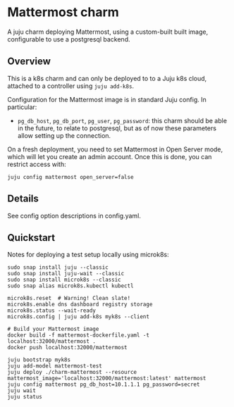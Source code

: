 # Mattermost charm

A juju charm deploying Mattermost, using a custom-built built image,
configurable to use a postgresql backend.

## Overview

This is a k8s charm and can only be deployed to to a Juju k8s cloud,
attached to a controller using `juju add-k8s`.

Configuration for the Mattermost image is in standard Juju config. In
particular:

* `pg_db_host`, `pg_db_port`, `pg_user`, `pg_password`: this charm should be
  able in the future, to relate to postgresql, but as of now these parameters
  allow setting up the connection.

On a fresh deployment, you need to set Mattermost in Open Server mode, which will let you create an admin account.
Once this is done, you can restrict access with:

```
juju config mattermost open_server=false
```

## Details

See config option descriptions in config.yaml.

## Quickstart

Notes for deploying a test setup locally using microk8s:

    sudo snap install juju --classic
    sudo snap install juju-wait --classic
    sudo snap install microk8s --classic
    sudo snap alias microk8s.kubectl kubectl

    microk8s.reset  # Warning! Clean slate!
    microk8s.enable dns dashboard registry storage
    microk8s.status --wait-ready
    microk8s.config | juju add-k8s myk8s --client

    # Build your Mattermost image
    docker build -f mattermost-dockerfile.yaml -t localhost:32000/mattermost .
    docker push localhost:32000/mattermost
    
    juju bootstrap myk8s
    juju add-model mattermost-test
    juju deploy ./charm-mattermost --resource mattermost_image='localhost:32000/mattermost:latest' mattermost
    juju config mattermost pg_db_host=10.1.1.1 pg_password=secret
    juju wait
    juju status
